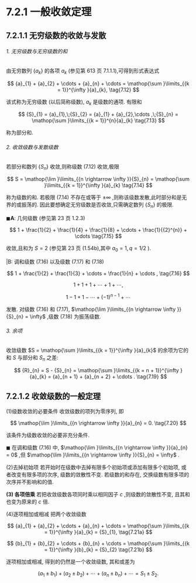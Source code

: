 # 7.2.1 一般收敛定理

## 7.2.1.1 无穷级数的收敛与发散

###### 1. 无穷级数与无穷级数的和

由无穷数列 $\left\{  {a}_{k}\right\}$ 的各项 ${a}_{k}$ (参见第 613 页 7.1.1.1),可得到形式表达式

$$
{a}_{1} + {a}_{2} + \cdots  + {a}_{n} + \cdots  = \mathop{\sum }\limits_{{k = 1}}^{\infty }{a}_{k}, \tag{7.12}
$$

该式称为无穷级数 (以后简称级数), ${a}_{k}$ 是级数的通项. 有限和

$$
{S}_{1} = {a}_{1},\;{S}_{2} = {a}_{1} + {a}_{2},\cdots ,\;{S}_{n} = \mathop{\sum }\limits_{{k = 1}}^{n}{a}_{k} \tag{7.13}
$$

称为部分和.

###### 2. 收敛级数与发散级数

若部分和数列 $\left\{  {S}_{n}\right\}$ 收敛,则称级数 (7.12) 收敛,极限

$$
S = \mathop{\lim }\limits_{{n \rightarrow  \infty }}{S}_{n} = \mathop{\sum }\limits_{{k = 1}}^{\infty }{a}_{k} \tag{7.14}
$$

称为级数的和. 若极限 (7.14) 不存在或等于 $\pm  \infty$ ,则称该级数发散,此时部分和是无界的或振荡的. 因此要想确定无穷级数是否收敛,只需确定数列 $\left\{  {S}_{n}\right\}$ 的极限.

$\blacksquare \mathbf{A}$: 几何级数 (参见第 23 页 1.2.3)

$$
1 + \frac{1}{2} + \frac{1}{4} + \frac{1}{8} + \cdots  + \frac{1}{{2}^{n}} + \cdots  \tag{7.15}
$$

收敛,且和为 $S = 2$ (参见第 23 页 (1.54b),其中 ${a}_{0} = 1, q = 1/2$ ).

|B: 调和级数 (7.16) 以及级数 (7.17) 和 (7.18)

$$
1 + \frac{1}{2} + \frac{1}{3} + \cdots  + \frac{1}{n} + \cdots , \tag{7.16}
$$

$$
1 + 1 + 1 + \cdots  + 1 + \cdots , \tag{7.17}
$$

$$
1 - 1 + 1 - \cdots  + {\left( -1\right) }^{n - 1} + \cdots  \tag{7.18}
$$

发散. 对级数 (7.16) 和 (7.17), $\mathop{\lim }\limits_{{n \rightarrow  \infty }}{S}_{n} = \infty$ ,级数 (7.18) 为振荡级数.

###### 3. 余项

收敛级数 $S = \mathop{\sum }\limits_{{k = 1}}^{\infty }{a}_{k}$ 的余项为它的和 $S$ 与部分和 ${S}_{n}$ 之差:

$$
{R}_{n} = S - {S}_{n} = \mathop{\sum }\limits_{{k = n + 1}}^{\infty }{a}_{k} = {a}_{n + 1} + {a}_{n + 2} + \cdots . \tag{7.19}
$$

## 7.2.1.2 收敛级数的一般定理

(1)级数收敛的必要条件 收敛级数的项列为零序列, 即

$$
\mathop{\lim }\limits_{{n \rightarrow  \infty }}{a}_{n} = 0. \tag{7.20}
$$

该条件为级数收敛的必要非充分条件.

$\blacksquare$ 在调和级数 (7.16) 中, $\mathop{\lim }\limits_{{n \rightarrow  \infty }}{a}_{n} = 0$ ,但 $\mathop{\lim }\limits_{{n \rightarrow  \infty }}{S}_{n} = \infty$ .

(2)去掉初始项 若开始时在级数中去掉有限多个初始项或添加有限多个初始项, 或者改变有限多项的次序, 级数的敛散性不变. 若级数的和存在, 交换级数有限多项的次序并不影响和的值.

**(3) 各项倍乘** 若把收敛级数各项同时乘以相同因子 $c$ ,则级数的敛散性不变, 且其和也变为原来的 $c$ 倍.

(4)逐项相加或相减 把两个收敛级数

$$
{a}_{1} + {a}_{2} + \cdots  + {a}_{n} + \cdots  = \mathop{\sum }\limits_{{k = 1}}^{\infty }{a}_{k} = {S}_{1}, \tag{7.21a}
$$

$$
{b}_{1} + {b}_{2} + \cdots  + {b}_{n} + \cdots  = \mathop{\sum }\limits_{{k = 1}}^{\infty }{b}_{k} = {S}_{2} \tag{7.21b}
$$

逐项相加或相减, 得到的仍然是一个收敛级数, 其和或差为

$$
\left( {{a}_{1} \pm  {b}_{1}}\right)  + \left( {{a}_{2} \pm  {b}_{2}}\right)  + \cdots  + \left( {{a}_{n} \pm  {b}_{n}}\right)  + \cdots  = {S}_{1} \pm  {S}_{2}. \tag{7.21c}
$$
